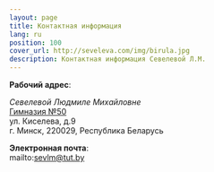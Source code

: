 ```yaml
---
layout: page
title: Контактная информация
lang: ru
position: 100
cover_url: http://seveleva.com/img/birula.jpg
description: Контактная информация Севелевой Л.М.
---
```


**Рабочий адрес**:

*Севелевой Людмиле Михайловне*<br>
[Гимназия №50](http://gym50.by/kontakty.html)<br>
ул. Киселева, д.9<br>
г. Минск,	220029,	Республика Беларусь


**Электронная почта**:<br>
mailto:sevlm@tut.by
